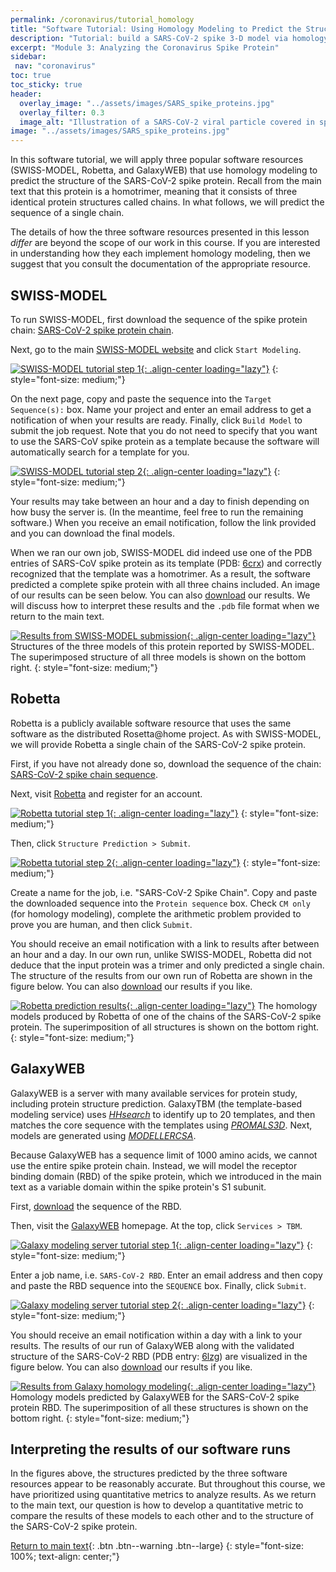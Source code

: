 ```yaml
---
permalink: /coronavirus/tutorial_homology
title: "Software Tutorial: Using Homology Modeling to Predict the Structure of the SARS-CoV-2 Spike Protein"
description: "Tutorial: build a SARS-CoV-2 spike 3-D model via homology modelingâ€”template search, alignment, loop refinement, and validation steps."
excerpt: "Module 3: Analyzing the Coronavirus Spike Protein"
sidebar:
 nav: "coronavirus"
toc: true
toc_sticky: true
header:
  overlay_image: "../assets/images/SARS_spike_proteins.jpg"
  overlay_filter: 0.3
  image_alt: "Illustration of a SARS-CoV-2 viral particle covered in spike proteins."
image: "../assets/images/SARS_spike_proteins.jpg"
---
```


In this software tutorial, we will apply three popular software resources (SWISS-MODEL, Robetta, and GalaxyWEB) that use homology modeling to predict the structure of the SARS-CoV-2 spike protein. Recall from the main text that this protein is a homotrimer, meaning that it consists of three identical protein structures called chains. In what follows, we will predict the sequence of a single chain.

The details of how the three software resources presented in this lesson *differ* are beyond the scope of our work in this course. If you are interested in understanding how they each implement homology modeling, then we suggest that you consult the documentation of the appropriate resource.

## SWISS-MODEL
To run SWISS-MODEL, first download the sequence of the spike protein chain: <a href="../_pages/coronavirus/files/CoV2SpikeProteinSeq.txt" download>SARS-CoV-2 spike protein chain</a>.

Next, go to the main <a href="https://swissmodel.expasy.org/" target="_blank">SWISS-MODEL website</a> and click `Start Modeling`.

[![SWISS-MODEL tutorial step 1](../assets/images/600px/SWISS1.png){: .align-center loading="lazy"}](../assets/images/SWISS1.png)
{: style="font-size: medium;"}

On the next page, copy and paste the sequence into the `Target Sequence(s):` box. Name your project and enter an email address to get a notification of when your results are ready. Finally, click `Build Model` to submit the job request. Note that you do not need to specify that you want to use the SARS-CoV spike protein as a template because the software will automatically search for a template for you.

[![SWISS-MODEL tutorial step 2](../assets/images/600px/SWISS2.png){: .align-center loading="lazy"}](../assets/images/SWISS2.png)
{: style="font-size: medium;"}

Your results may take between an hour and a day to finish depending on how busy the server is. (In the meantime, feel free to run the remaining software.) When you receive an email notification, follow the link provided and you can download the final models.

When we ran our own job, SWISS-MODEL did indeed use one of the PDB entries of SARS-CoV spike protein as its template (PDB: <a href="https://www.rcsb.org/structure/6CRX" target="_blank">6crx</a>) and correctly recognized that the template was a homotrimer. As a result, the software predicted a complete spike protein with all three chains included. An image of our results can be seen below. You can also <a href="../_pages/coronavirus/files/SWISS_Model.zip" download>download</a> our results. We will discuss how to interpret these results and the `.pdb` file format when we return to the main text.

[![Results from SWISS-MODEL submission](../assets/images/600px/SWISSResults.png){: .align-center loading="lazy"}](../assets/images/SWISSResults.png)
Structures of the three models of this protein reported by SWISS-MODEL. The superimposed structure of all three models is shown on the bottom right.
{: style="font-size: medium;"}

## Robetta
Robetta is a publicly available software resource that uses the same software as the distributed Rosetta@home project. As with SWISS-MODEL, we will provide Robetta a single chain of the SARS-CoV-2 spike protein.

First, if you have not already done so, download the sequence of the chain: <a href="../_pages/coronavirus/files/CoV2SpikeProteinSeq.txt" download>SARS-CoV-2 spike chain sequence</a>.

Next, visit <a href="https://robetta.bakerlab.org/" target="_blank">Robetta</a> and register for an account.

[![Robetta tutorial step 1](../assets/images/600px/Robetta1.png){: .align-center loading="lazy"}](../assets/images/Robetta1.png)
{: style="font-size: medium;"}

Then, click `Structure Prediction > Submit`.

[![Robetta tutorial step 2](../assets/images/600px/Robetta2.png){: .align-center loading="lazy"}](../assets/images/Robetta2.png)
{: style="font-size: medium;"}

Create a name for the job, i.e. "SARS-CoV-2 Spike Chain". Copy and paste the downloaded sequence into the `Protein sequence` box. Check `CM only` (for homology modeling), complete the arithmetic problem provided to prove you are human, and then click `Submit`.

You should receive an email notification with a link to results after between an hour and a day. In our own run, unlike SWISS-MODEL, Robetta did not deduce that the input protein was a trimer and only predicted a single chain. The structure of the results from our own run of Robetta are shown in the figure below. You can also <a href="../_pages/coronavirus/files/Robetta_Model.zip" download>download</a> our results if you like.

[![Robetta prediction results](../assets/images/600px/RobettaResults.png){: .align-center loading="lazy"}](../assets/images/RobettaResults.png)
The homology models produced by Robetta of one of the chains of the SARS-CoV-2 spike protein. The superimposition of all structures is shown on the bottom right.
{: style="font-size: medium;"}

## GalaxyWEB
GalaxyWEB is a server with many available services for protein study, including protein structure prediction. GalaxyTBM (the template-based modeling service) uses *<a href="https://bmcbioinformatics.biomedcentral.com/articles/10.1186/s12859-019-3019-7" target="_blank">HHsearch</a>* to identify up to 20 templates, and then matches the core sequence with the templates using *<a href="http://prodata.swmed.edu/promals3d/info/promals3d_help.html" target="_blank">PROMALS3D</a>*. Next, models are generated using *<a href="https://pubmed.ncbi.nlm.nih.gov/19089941/" target="_blank">MODELLERCSA</a>*.

Because GalaxyWEB has a sequence limit of 1000 amino acids, we cannot use the entire spike protein chain. Instead, we will model the receptor binding domain (RBD) of the spike protein, which we introduced in the main text as a variable domain within the spike protein's S1 subunit.

First, <a href="../_pages/coronavirus/files/CoV2SpikeRBDSeq.txt" download>download</a> the sequence of the RBD.

Then, visit the <a href="http://galaxy.seoklab.org/" target="_blank">GalaxyWEB</a> homepage. At the top, click `Services > TBM`.

[![Galaxy modeling server tutorial step 1](../assets/images/600px/Galaxy1.png){: .align-center loading="lazy"}](../assets/images/Galaxy1.png)
{: style="font-size: medium;"}

Enter a job name, i.e. `SARS-CoV-2 RBD`. Enter an email address and then copy and paste the RBD sequence into the `SEQUENCE` box. Finally, click `Submit`.

[![Galaxy modeling server tutorial step 2](../assets/images/600px/Galaxy2.png){: .align-center loading="lazy"}](../assets/images/Galaxy2.png)
{: style="font-size: medium;"}

You should receive an email notification within a day with a link to your results. The results of our run of GalaxyWEB along with the validated structure of the SARS-CoV-2 RBD (PDB entry: <a href="http://www.rcsb.org/structure/6LZG" target="_blank">6lzg</a>) are visualized in the figure below. You can also <a href="../_pages/coronavirus/files/GalaxyWEB_Models.zip" download>download</a> our results if you like.

[![Results from Galaxy homology modeling](../assets/images/600px/GalaxyResults.png){: .align-center loading="lazy"}](../assets/images/GalaxyResults.png)
Homology models predicted by GalaxyWEB for the SARS-CoV-2 spike protein RBD. The superimposition of all these structures is shown on the bottom right.
{: style="font-size: medium;"}

## Interpreting the results of our software runs

In the figures above, the structures predicted by the three software resources appear to be reasonably accurate. But throughout this course, we have prioritized using quantitative metrics to analyze results. As we return to the main text, our question is how to develop a quantitative metric to compare the results of these models to each other and to the structure of the SARS-CoV-2 spike protein.

[Return to main text](homology#experiments-determine-the-structure-of-the-SARS-CoV-2-spike-protein){: .btn .btn--warning .btn--large}
{: style="font-size: 100%; text-align: center;"}
